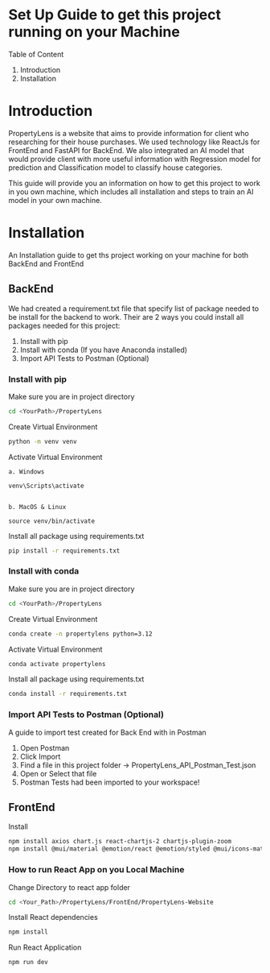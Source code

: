 # Set Up Guide to get this project running on your Machine

Table of Content

1. Introduction
2. Installation

# Introduction

PropertyLens is a website that aims to provide information for client who researching for their house purchases. We used technology like ReactJs for FrontEnd and FastAPI for BackEnd. We also integrated an AI model that would provide client with more useful information with Regression model for prediction and Classification model to classify house categories.

This guide will provide you an information on how to get this project to work in you own machine, which includes all installation and steps to train an AI model in your own machine.

# Installation

An Installation guide to get ths project working on your machine for both BackEnd and FrontEnd

## BackEnd

We had created a requirement.txt file that specify list of package needed to be install for the backend to work.
Their are 2 ways you could install all packages needed for this project:

1. Install with pip
2. Install with conda (If you have Anaconda installed)
3. Import API Tests to Postman (Optional)

### Install with pip

Make sure you are in project directory

```bash
cd <YourPath>/PropertyLens
```

Create Virtual Environment

```bash
python -m venv venv
```

Activate Virtual Environment

    a. Windows

    venv\Scripts\activate


    b. MacOS & Linux

    source venv/bin/activate

Install all package using requirements.txt

```bash
pip install -r requirements.txt
```

### Install with conda

Make sure you are in project directory

```bash
cd <YourPath>/PropertyLens
```

Create Virtual Environment

```bash
conda create -n propertylens python=3.12
```

Activate Virtual Environment

```bash
conda activate propertylens
```

Install all package using requirements.txt

```bash
conda install -r requirements.txt
```

### Import API Tests to Postman (Optional)

A guide to import test created for Back End with in Postman

1. Open Postman
2. Click Import
3. Find a file in this project folder -> PropertyLens_API_Postman_Test.json
4. Open or Select that file
5. Postman Tests had been imported to your workspace!

## FrontEnd

Install

```bash
npm install axios chart.js react-chartjs-2 chartjs-plugin-zoom
npm install @mui/material @emotion/react @emotion/styled @mui/icons-material react-router-dom react-icons
```

### How to run React App on you Local Machine

Change Directory to react app folder

```bash
cd <Your_Path>/PropertyLens/FrontEnd/PropertyLens-Website
```

Install React dependencies

```bash
npm install
```

Run React Application

```bash
npm run dev
```
